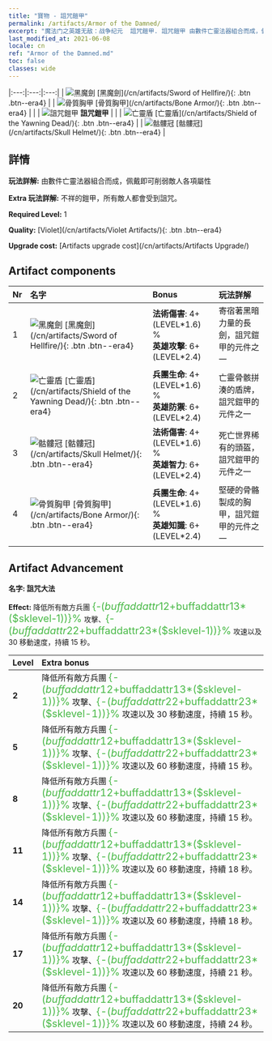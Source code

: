 ```yaml
---
title: "寶物 - 詛咒鎧甲"
permalink: /artifacts/Armor of the Damned/
excerpt: "魔法门之英雄无敌：战争纪元  詛咒鎧甲. 詛咒鎧甲 由數件亡靈法器組合而成，佩戴即可削弱敵人各項屬性"
last_modified_at: 2021-06-08
locale: cn
ref: "Armor of the Damned.md"
toc: false
classes: wide
---
```


  |:---:|:---:|:---:| 
  | ![黑魔劍](/images/t/artifact_40301.png) [黑魔劍](/cn/artifacts/Sword of Hellfire/){: .btn .btn--era4} |   | ![骨質胸甲](/images/t/artifact_40304.png) [骨質胸甲](/cn/artifacts/Bone Armor/){: .btn .btn--era4} | 
  |   | ![詛咒鎧甲](/images/t/icon_artifact_30.png) **詛咒鎧甲** |  | 
  | ![亡靈盾](/images/t/artifact_40302.png) [亡靈盾](/cn/artifacts/Shield of the Yawning Dead/){: .btn .btn--era4} |   | ![骷髏冠](/images/t/artifact_40303.png) [骷髏冠](/cn/artifacts/Skull Helmet/){: .btn .btn--era4} | 


## 詳情

 **玩法詳解:** 由數件亡靈法器組合而成，佩戴即可削弱敵人各項屬性

 **Extra 玩法詳解:** 不祥的鎧甲，所有敵人都會受到詛咒。

 **Required Level:** 1

 **Quality:** [Violet](/cn/artifacts/Violet Artifacts/){: .btn .btn--era4}

 **Upgrade cost:** [Artifacts upgrade cost](/cn/artifacts/Artifacts Upgrade/)



## Artifact components

  | Nr |    名字    |   Bonus | 玩法詳解 | 
  |:---|:-----------|:--------|:------------| 
  | 1 | ![黑魔劍](/images/t/artifact_40301.png) [黑魔劍](/cn/artifacts/Sword of Hellfire/){: .btn .btn--era4} | **法術傷害**: 4+(LEVEL\*1.6) %<br/>**英雄攻擊**: 6+(LEVEL\*2.4) | 寄宿著黑暗力量的長劍，詛咒鎧甲的元件之一 | 
  | 2 | ![亡靈盾](/images/t/artifact_40302.png) [亡靈盾](/cn/artifacts/Shield of the Yawning Dead/){: .btn .btn--era4} | **兵團生命**: 4+(LEVEL\*1.6) %<br/>**英雄防禦**: 6+(LEVEL\*2.4) | 亡靈骨骸拼湊的盾牌，詛咒鎧甲的元件之一 | 
  | 3 | ![骷髏冠](/images/t/artifact_40303.png) [骷髏冠](/cn/artifacts/Skull Helmet/){: .btn .btn--era4} | **法術傷害**: 4+(LEVEL\*1.6) %<br/>**英雄智力**: 6+(LEVEL\*2.4) | 死亡世界稀有的頭盔，詛咒鎧甲的元件之一 | 
  | 4 | ![骨質胸甲](/images/t/artifact_40304.png) [骨質胸甲](/cn/artifacts/Bone Armor/){: .btn .btn--era4} | **兵團生命**: 4+(LEVEL\*1.6) %<br/>**英雄知識**: 6+(LEVEL\*2.4) | 堅硬的骨骼製成的胸甲，詛咒鎧甲的元件之一 | 


## Artifact Advancement

 **名字: 詛咒大法**

 **Effect:** 降低所有敵方兵團 <span style="color: #48b946;font-size:20px">{-($buffaddattr12+$buffaddattr13*($sklevel-1))}%</span> 攻擊、<span style="color: #48b946;font-size:20px">{-($buffaddattr22+$buffaddattr23*($sklevel-1))}%</span> 攻速以及 30 移動速度，持續 15 秒。

  |  Level  |    Extra bonus  | 
  |:--------|:----------------| 
  | **2** | 降低所有敵方兵團 <span style="color: #48b946;font-size:20px">{-($buffaddattr12+$buffaddattr13*($sklevel-1))}%</span> 攻擊、<span style="color: #48b946;font-size:20px">{-($buffaddattr22+$buffaddattr23*($sklevel-1))}%</span> 攻速以及 30 移動速度，持續 15 秒。 | 
  | **5** | 降低所有敵方兵團 <span style="color: #48b946;font-size:20px">{-($buffaddattr12+$buffaddattr13*($sklevel-1))}%</span> 攻擊、<span style="color: #48b946;font-size:20px">{-($buffaddattr22+$buffaddattr23*($sklevel-1))}%</span> 攻速以及 60 移動速度，持續 15 秒。 | 
  | **8** | 降低所有敵方兵團 <span style="color: #48b946;font-size:20px">{-($buffaddattr12+$buffaddattr13*($sklevel-1))}%</span> 攻擊、<span style="color: #48b946;font-size:20px">{-($buffaddattr22+$buffaddattr23*($sklevel-1))}%</span> 攻速以及 60 移動速度，持續 15 秒。 | 
  | **11** | 降低所有敵方兵團 <span style="color: #48b946;font-size:20px">{-($buffaddattr12+$buffaddattr13*($sklevel-1))}%</span> 攻擊、<span style="color: #48b946;font-size:20px">{-($buffaddattr22+$buffaddattr23*($sklevel-1))}%</span> 攻速以及 60 移動速度，持續 18 秒。 | 
  | **14** | 降低所有敵方兵團 <span style="color: #48b946;font-size:20px">{-($buffaddattr12+$buffaddattr13*($sklevel-1))}%</span> 攻擊、<span style="color: #48b946;font-size:20px">{-($buffaddattr22+$buffaddattr23*($sklevel-1))}%</span> 攻速以及 60 移動速度，持續 18 秒。 | 
  | **17** | 降低所有敵方兵團 <span style="color: #48b946;font-size:20px">{-($buffaddattr12+$buffaddattr13*($sklevel-1))}%</span> 攻擊、<span style="color: #48b946;font-size:20px">{-($buffaddattr22+$buffaddattr23*($sklevel-1))}%</span> 攻速以及 60 移動速度，持續 21 秒。 | 
  | **20** | 降低所有敵方兵團 <span style="color: #48b946;font-size:20px">{-($buffaddattr12+$buffaddattr13*($sklevel-1))}%</span> 攻擊、<span style="color: #48b946;font-size:20px">{-($buffaddattr22+$buffaddattr23*($sklevel-1))}%</span> 攻速以及 60 移動速度，持續 24 秒。 | 
